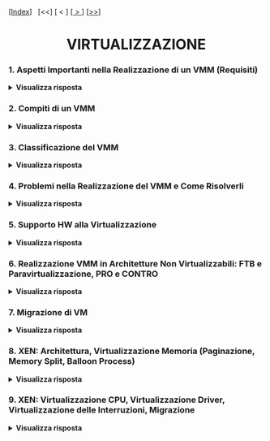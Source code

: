 [[Index](https://github.com/mikyll/Sistemi-Operativi-M/tree/main/flashcard)]&nbsp;&nbsp;
[<<]
[&nbsp;<&nbsp;]
[[&nbsp;>&nbsp;](https://github.com/mikyll/Sistemi-Operativi-M/blob/main/flashcard/02%20-%20Protezione.md)]
[[>>](https://github.com/mikyll/Sistemi-Operativi-M/blob/main/flashcard/11%20-%20HPC.md)]

<h1 align="center">VIRTUALIZZAZIONE</h1>

### 1. Aspetti Importanti nella Realizzazione di un VMM (Requisiti)

<details>
  <summary><b>Visualizza risposta</b></summary>
  
  Generalmente, il VMM deve offrire alle diverse VM le risorse (virtuali) necessarie al loro funzionamento: CPU, memoria, dispositivi I/O.
  I principali *requisiti* realizzativi del VMM possono essere riassunti in 3 punti fondamentali:
  1. **Ambiente di esecuzione identico** a quello della macchina reale. Gli stessi programmi che eseguono sulla macchina reale (non virtualizzata) possono eseguire anche sulla macchina virtualizzata.
  2. **Elevata efficienza** nell'esecuzione dei programmi. Quando possibile il VMM deve permettere alle VM guest l'esecuzione diretta delle istruzioni non privilegiate.
  3. **Stabilità e sicurezza** dell'intero sistema. Il VMM deve rimanere sempre nel pieno controllo delle risorse HW e le VM guest non possono eseguire le istruzioni privilegiate.
</details>

### 2. Compiti di un VMM

<details>
  <summary><b>Visualizza risposta</b></summary>
  
  Il VMM è l'unico mediatore tra HW e SW, e ha il compito di consentire la condivisione di una singola macchina HW a più VM guest, realizzando per ciascuna una sandbox al fine di garantire isolamento e stabilità (del sistema e delle singole VM). Nel caso di un VMM di sistema dev'essere l'unico componente ad avere il pieno controllo dell'HW e a poter eseguire le istruzioni privilegiate (unico componente ad eseguire a ring 0).
  Ha il compito di gestione delle VM: creazione, spegnimento/accensione, eliminazione, migrazione live.
</details>

### 3. Classificazione del VMM

<details>
  <summary><b>Visualizza risposta</b></summary>
  
I diversi tipi di VMM si classificano in base a due parametri:
1. il *livello* a cui si collocano:
    - **VMM di Sistema** - il VMM esegue <ins>direttamente sull'HW</ins> e consiste in un sistema operativo leggero che viene corredato dei driver per pilotare le varie periferiche. In assenza di multiboot è necessario disinstallare il sistema operativo preesistente.
    - **VMM Ospitato** - il VMM è un'<ins>applicazione</ins> che esegue su un sistema operativo preinstallato, al pari delle altre applicazioni. Le singole VM guest sono anch'esse applicazioni.
2. la *modalità di dialogo* tra le VM guest ed il VMM per l'utilizzo dell'HW sottostante:
    - **Virtualizzazione Pura** - le VM guest utilizzano la <ins>stessa insterfaccia</ins> (istruzioni macchina) <ins>fornita dall'architettura fisica</ins>. Generalmente è il caso di HW con supporto nativo alla virtualizzazione.
    - **Paravirtualizzazione** - il VMM presenta alle VM guest un'interfaccia "virtuale", differente da quella fornita dall'HW (<ins>hypercall API</ins>). È una delle possibili soluzioni software che vengono adottate quando l'HW non fornisce supporto nativo alla virtualizzazione. È il caso di XEN.
</details>

### 4. Problemi nella Realizzazione del VMM e Come Risolverli

<details>
  <summary><b>Visualizza risposta</b></summary>
  
  I principali problemi che si possono presentare, nella realizzazione del VMM, sono dovuti ai **ring di protezione**. I ring di protezione, o modalità di esecuzione, sono uno strumento utilizzato dai processori per incrementare il livello di protezione tra i diversi componenti e separare i compiti. Soltiamente vi sono almeno 2 ring: il <ins>ring 0</ins> (supervisor o kernel) è l'unico in cui è possibile eseguire le istruzioni privilegiate della CPU; i <ins>ring >0</ins> (utente) sono quelli in cui non è possibile eseguire le istruzioni privilegiate. Poiché in un sistema virtualizzato con VMM di sistema, <ins>il VMM dev'essere l'unico componente in grado di mantenere in qualunque momento il pieno controllo dell'HW</ins>, esso è anche l'unico componente che può e deve eseguire a ring 0. Di conseguenza:
  1. Si può avere **ring deprivileging**, quando il SO di una macchina virtuale si trova ad eseguire ad un ring inferiore (che non gli è proprio) e di conseguenza non può utilizzare le istruzioni privilegiate del processore.<br/>
  Una possibile <ins>soluzione</ins> a questo problema è l'utilizzo del meccanismo **trap&emulate**, secondo cui quando un SO guest tenta di eseguire un'istruzione privilegiata, la CPU scatena una notifica (*trap*) al VMM e gli trasferisce il controllo. Dopodiché, il VMM controlla la correttezza della richiesta e ne emula (*emulate*) il comportamento.<br/>
  Esempio: se le VM potessero eseguire le istruzioni privilegiate, un SO guest potrebbe chiamare la ```popf```, un'istruzione privilegiata che permette di disabilitare le interruzioni. Ma in questo modo verrebbero disabilitate le interruzioni di tutto il sistema, ed il VMM non potrebbe più riacquisire il controllo dell'HW. Invece, il comportamento desiderato è che venissero disabilitate solo le istruzioni della singola VM che ha effettuato tale chiamata, comportamento realizzabile tramite l'approccio *trap&emulate*.
  2. Si può avere **ring compression**, se ad esempio il processore prevede due soli ring di protezione 0 ed 1. In questo caso, il VMM si troverà a ring 0, mentre sia SO guest che applicazioni si troveranno ad eseguire nello stesso ring utente 1, con *scarso livello di protezione* tra SO e applicazioni.
  3. Si possono verificare problemi dovuti al **ring aliasing**, quando alcune istruzioni non privilegiate permettono di accedere in lettura ad alcuni registri la cui gestione dovrebbe essere riservata al VMM, con *possibili inconsistenze*. Ad esempio il registro CS contiene il current privilege level (CPL) e un SO potrebbe leggere un valore diverso rispetto a quello in cui pensa di eseguire.
</details>

### 5. Supporto HW alla Virtualizzazione

<details>
  <summary><b>Visualizza risposta</b></summary>
  
  L'architettura di una CPU si dice **naturalmente virtualizzabile** se <ins>prevede l'invio di trap allo stato supervisor</ins> (ring 0) ogni volta che un livello di protezione differente tenta di eseguire istruzioni privilegiate. In questo caso la realizzazione del VMM è semplificata, in quanto l'approccio trap&emulate ha il support dell'HW, e vi è supporto all'esecuzione diretta (le istruzioni non privilegiate vengono eseguite direttamente dalle VM guest).
</details>

### 6. Realizzazione VMM in Architetture Non Virtualizzabili: FTB e Paravirtualizzazione, PRO e CONTRO

<details>
  <summary><b>Visualizza risposta</b></summary>
  
Se l'architettura del processore non prevede supporto nativo alla virtualizzazione, è necessario ricorrere a <ins>soluzioni software</ins>. Tra queste, le principali sono:
1. **Fast Binary Translation (FTB)**, si basa sulla compilazione dinamica. Il VMM legge dinamicamente (a runtime) blocchi di istruzioni chiamate dalle VM guest, e <ins>sostituisce le chiamate ad istruzioni privilegiate con chiamate al VMM</ins>, ottenendo lo stesso significato semantico. Come per la compilazione dinamica, vi è la possibilità di salvare in cache i blocchi tradotti, per riutilizzi futuri.
    - *Vantaggi*: ogni VM guest usa la stessa interfaccia fornita dall'architettura fisica, dunque è una copia esatta della macchina reale (Virtualizzazione Pura: non è necessario il porting del Sistema Operativo).
    - *Svantaggi*: la traduzione dinamica è costosa, dunque le prestazioni ne risentono, e la struttura del VMM è più complessa, in quanto deve realizzare anche il layer relativo alla traduzione binaria.
2. **Paravirtualizzazione**, il VMM offre alle VM guest un'interfaccia differente (<ins>hypercall API</ins>) rispetto a quella fornita dalla macchina fisica, per l'accesso alle risorse. I SO guest quando vogliono eseguire istruzioni privilegiate, eseguono direttamente le hypercall, senza generare interruzioni.
    - *Vantaggi*: prestazioni migliori e VMM semplificato.
    - *Svantaggi*: necessità di effettuare il porting dei SO guest (operazione preclusa a sistemi operativi proprietari, ad esempio famiglia Windows).
</details>

### 7. Migrazione di VM

<details>
  <summary><b>Visualizza risposta</b></summary>
  
  Specialmente nei datacenter che forniscono server virtualizzati, la migrazione è utile per una gestione agile delle VM. In particolare è utile per far fronte a: variazioni dinamiche del carico (dunque è possibile effettuare load balancing), manutenzione online dei nodi, gestione finalizzata al risparmio energetico, disaster recovery.
  La migrazione Live permette di spostare una VM da un nodo fisico ad un altro senza doverla spegnere, permettendo di mantenere attivi i servizi da essa forniti. Solitamente si cerca di minimizzare downtime (tempo in cui la macchina non risponde alle richieste degli utenti), tempo totale di migrazione e consumo di banda.
  Migrazione Live tramite Precopy: ha l'obbiettivo di minimizzare il downtime .
  1. *Individuazione* dei nodi coinvolti nella migrazione (sorgente e destinazione);
  2. Allocazione ed *inizializzazione* di una VM container sul nodo di destinazione;
  3. **Pre-copia iterativa** delle pagine:
    - Prima si copiano tutte le pagine allocate in memoria sull'host sorgente, nell'host destinatario;
    - Poi si effettua una copia iterativa delle dirty pages (ovvero le pagine modificate rispetto al ciclo precedente), finché non si raggiunge una soglia minima di pagine.
  4. *Sospensione* della macchina sull'host sorgente e copia delle ultime dirty pages;
  5. *Commit*: eliminazione della macchina dall'host sorgente;
  6. *Resume* della macchina sull'host destinatario.
  Alternative a pre-copy: post-copy (riduce tempo totale di migrazione e consumo di banda, ma ha downtime piuttosto elevato).
</details>

### 8. XEN: Architettura, Virtualizzazione Memoria (Paginazione, Memory Split, Balloon Process)

<details>
  <summary><b>Visualizza risposta</b></summary>
  
  XEN è un VMM di sistema open source basato sulla paravirtualizzazione.

  L'architettura di XEN prevede che il VMM (di sistema) esegua direttamente sull'HW. Le VM guest sono organizzate in domain: vi è il *domain 0* che è assegnato ad una VM speciale (separato dal VMM stesso), e vi sono i *domain utente* (>0) che sono le VM installate. Il VMM si occupa di virtualizzare CPU, memoria e dispositivi di I/O per ogni VM e fornisce un'interfaccia di controllo per la gestione delle risorse e l'amministrazione dei vari domain. Sfrutta la *paravirtualizzazione*: le VM guest eseguono direttamente le istruzioni non privilegiate ed effettuano hypercall per le istruzioni privilegiate.

  ##### Virtualizzazione della memoria
  **Paginazione**: I SO guest gestiscono la *memoria virtuale* mediante paginazione (<ins>meccanismi gestiti da XEN -ring 0-, politiche da VM guest</ins>). Le tabelle delle pagine sono mappate nella memoria fisica da XEN, il quale è l'unico a potervi accedere in *scrittura*, mentre i SO guest possono accedervi in lettura. Per gli *update*, le VM effettuano delle richieste ed il VMM le controlla e le esegue.<br/>
  **Memory Split**: XEN adotta il modello 0/1/3, con VMM a ring 0, SO guest a ring 1 e applicazioni a ring 3. Per aggiungere un ulteriore livello di protezione, viene adottato un meccanismo chiamato *memory split* secondo cui lo <ins>spazio di indirizzamento virtuale per ogni VM è strutturato in modo da contenere il codice di XEN (nei primi 64 MiB, ring 0), il codice del kernel (ring 1) e lo spazio utente (ring 3), in segmenti separati</ins>. Al momento della creazione di un processo, il SO ospitato richiede una tabella delle pagine a XEN, che ne restituisce una a cui sono state aggiunte le pagine del segmento di XEN, registrandola e acquisendovi il diritto di scrittura esclusivo. In questo modo, quando un SO guest tenta di aggiornarla, scatenerà una *protection fault*, che verrà catturato e gestito da XEN.<br/>
  **Balloon Process**: Poiché la paginazione è completamente a carico delle VM guest, serve un meccanismo che <ins>consente al VMM di reclamare pagine di memoria meno utilizzate dalle altre VM</ins>. Per questo motivo, su ogni VM guest è sempre in esecuzione un balloon process che comunica col VMM e, in caso di necessità, può essere chiamato per *gonfiarsi* e richiedere al proprio SO delle pagine, fornendole successivamente al VMM.
</details>

### 9. XEN: Virtualizzazione CPU, Virtualizzazione Driver, Virtualizzazione delle Interruzioni, Migrazione

<details>
  <summary><b>Visualizza risposta</b></summary>
  
  **Virtualizzazione CPU**: Il VMM definisce un'architettura virtuale simile a quella del processore, in cui però le istruzioni privilegiate sono sostituite con hypercall (necessità di porting dei SO guest): l'invocazione di una hypercall determina il passaggio da ring 1 a ring 0. Due clock: real-time (processore), virtual-time (VM).
  
  **Virtualizzazione Driver**: Per consentire alle VM guest di accedere ai dispositivi disponibili a livello HW, XEN virtualizza l'interfaccia di ciascuno, tramite 2 tipi di driver:
  - **back-end driver**, è il driver vero e proprio, solitamente installato nel domain 0;
  - **front-end driver**, è il driver "astratto", semplificato e generico installato nel kernel del SO guest, che all'occorrenza si collega al back-end specifico.

Per la gestione delle richieste viene utilizzata una struttura ad anello chiamata "asyncronous I/O ring" (buffer FIFO circolare), in cui i front-end driver depositano le richieste, che vengono estratte dal back-end driver. Questa soluzione garantisce portabilità, isolamento e semplificazione del VMM.
  
  **Virtualizzazione delle Interruzioni**: Ogni interruzione viene gestita direttamente dal SO guest, ad eccezione dei page fault, in quanto questa richiede l'accesso al registro CR2 (accessibile solo a ring 0), che contiene l'indirizzo di chi l'ha provocato. Dunque la routine di gestione dei page fault prevede che il VMM legga il valore di CR2, lo copi in una variabile del SO guest, e vi restituiscac il controllo.
  
  **Migrazione Live**: la migrazione live su XEN è guest based, e avviene sfruttando un demone che si trova nel domain 0 (del server sorgente). Si adotta la pre-copy con compressione delle pagine per ridurre l'occupazione di banda.
</details>
